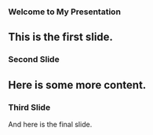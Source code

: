 ### Welcome to My Presentation
This is the first slide.
---
### Second Slide
Here is some more content.
---
### Third Slide
And here is the final slide.
